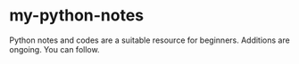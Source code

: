 # my-python-notes
Python notes and codes are a suitable resource for beginners. Additions are ongoing. You can follow.

